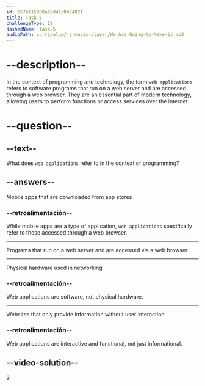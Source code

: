 ```yaml
---
id: 657b115008a62d41c0d7482f
title: Task 5
challengeType: 19
dashedName: task-5
audioPath: curriculum/js-music-player/We-Are-Going-to-Make-it.mp3
---
```


# --description--

In the context of programming and technology, the term `web applications` refers to software programs that run on a web server and are accessed through a web browser. They are an essential part of modern technology, allowing users to perform functions or access services over the internet.

# --question--

## --text--

What does `web applications` refer to in the context of programming?

## --answers--

Mobile apps that are downloaded from app stores

### --retroalimentación--

While mobile apps are a type of application, `web applications` specifically refer to those accessed through a web browser.

---

Programs that run on a web server and are accessed via a web browser

---

Physical hardware used in networking

### --retroalimentación--

Web applications are software, not physical hardware.

---

Websites that only provide information without user interaction

### --retroalimentación--

Web applications are interactive and functional, not just informational.

## --video-solution--

2
